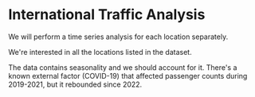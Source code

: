 # International Traffic Analysis

We will perform a time series analysis for each location separately.

We're interested in all the locations listed in the dataset.

The data contains seasonality and we should account for it. There's a known external factor (COVID-19) that affected passenger counts during 2019-2021, but it rebounded since 2022.
